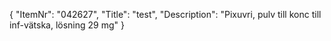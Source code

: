 {
  "ItemNr": "042627",
  "Title": "test",
  "Description": "Pixuvri, pulv till konc till inf-vätska, lösning 29 mg"
}